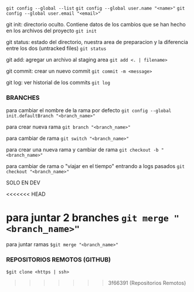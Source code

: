 
`git config --global --list`
`git config --global user.name "<name>"`
`git config --global user.email "<email>"`

git init: directorio oculto. Contiene datos de los cambios que se han hecho en los archivos del proyecto
`git init`

git status: estado del directorio, nuestra area de preparacion y la diferencia entre los dos (untracked files)
`git status`

git add: agregar un archivo al staging area
`git add <. | filename>`

git commit: crear un nuevo commit
`git commit -m <message>`

git log: ver historial de los commits
`git log`

### BRANCHES

para cambiar el nombre de la rama por defecto
`git config --global init.defaultBranch "<branch_name>"`

para crear nueva rama
`git branch "<branch_name>"`

para cambiar de rama
`git switch "<branch_name>"`

para crear una nueva rama y cambiar de rama
`git checkout -b "<branch_name>"`

para cambiar de rama o "viajar en el tiempo" entrando a logs pasados
`git checkout "<branch_name>"`

SOLO EN DEV

<<<<<<< HEAD


para juntar 2 branches
`git merge "<branch_name>"`
=======
para juntar ramas
`$git merge "<branch_name>"`

### REPOSITORIOS REMOTOS (GITHUB)
`$git clone <https | ssh>`

>>>>>>> 3f66391 (Repositorios Remotos)
